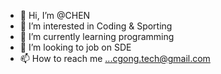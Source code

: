 - 👋 Hi, I’m @CHEN
- 👀 I’m interested in Coding & Sporting
- 🌱 I’m currently learning programming
- 💞️ I’m looking to job on SDE
- 📫 How to reach me ...cgong.tech@gmail.com

<!---
CHENgotech/CHENgotech is a ✨ special ✨ repository because its `README.md` (this file) appears on your GitHub profile.
You can click the Preview link to take a look at your changes.
--->
